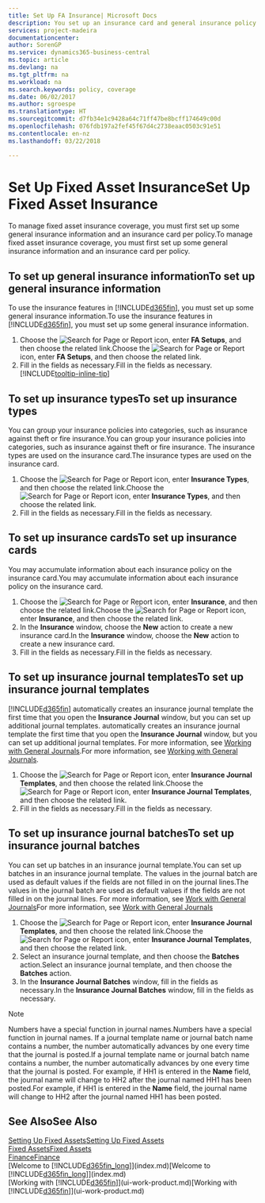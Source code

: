 ```yaml
---
title: Set Up FA Insurance| Microsoft Docs
description: You set up an insurance card and general insurance policy information to manage fixed asset insurance coverage.
services: project-madeira
documentationcenter: 
author: SorenGP
ms.service: dynamics365-business-central
ms.topic: article
ms.devlang: na
ms.tgt_pltfrm: na
ms.workload: na
ms.search.keywords: policy, coverage
ms.date: 06/02/2017
ms.author: sgroespe
ms.translationtype: HT
ms.sourcegitcommit: d7fb34e1c9428a64c71ff47be8bcff174649c00d
ms.openlocfilehash: 076fdb197a2fef45f67d4c2738eaac0503c91e51
ms.contentlocale: en-nz
ms.lasthandoff: 03/22/2018

---
```

# <a name="set-up-fixed-asset-insurance"></a><span data-ttu-id="9ecc7-103">Set Up Fixed Asset Insurance</span><span class="sxs-lookup"><span data-stu-id="9ecc7-103">Set Up Fixed Asset Insurance</span></span>
<span data-ttu-id="9ecc7-104">To manage fixed asset insurance coverage, you must first set up some general insurance information and an insurance card per policy.</span><span class="sxs-lookup"><span data-stu-id="9ecc7-104">To manage fixed asset insurance coverage, you must first set up some general insurance information and an insurance card per policy.</span></span>

## <a name="to-set-up-general-insurance-information"></a><span data-ttu-id="9ecc7-105">To set up general insurance information</span><span class="sxs-lookup"><span data-stu-id="9ecc7-105">To set up general insurance information</span></span>
<span data-ttu-id="9ecc7-106">To use the insurance features in [!INCLUDE[d365fin](includes/d365fin_md.md)], you must set up some general insurance information.</span><span class="sxs-lookup"><span data-stu-id="9ecc7-106">To use the insurance features in [!INCLUDE[d365fin](includes/d365fin_md.md)], you must set up some general insurance information.</span></span>  

1. <span data-ttu-id="9ecc7-107">Choose the ![Search for Page or Report](media/ui-search/search_small.png "Search for Page or Report icon") icon, enter **FA Setups**, and then choose the related link.</span><span class="sxs-lookup"><span data-stu-id="9ecc7-107">Choose the ![Search for Page or Report](media/ui-search/search_small.png "Search for Page or Report icon") icon, enter **FA Setups**, and then choose the related link.</span></span>  
2. <span data-ttu-id="9ecc7-108">Fill in the fields as necessary.</span><span class="sxs-lookup"><span data-stu-id="9ecc7-108">Fill in the fields as necessary.</span></span> [!INCLUDE[tooltip-inline-tip](includes/tooltip-inline-tip_md.md)]  

## <a name="to-set-up-insurance-types"></a><span data-ttu-id="9ecc7-109">To set up insurance types</span><span class="sxs-lookup"><span data-stu-id="9ecc7-109">To set up insurance types</span></span>
<span data-ttu-id="9ecc7-110">You can group your insurance policies into categories, such as insurance against theft or fire insurance.</span><span class="sxs-lookup"><span data-stu-id="9ecc7-110">You can group your insurance policies into categories, such as insurance against theft or fire insurance.</span></span> <span data-ttu-id="9ecc7-111">The insurance types are used on the insurance card.</span><span class="sxs-lookup"><span data-stu-id="9ecc7-111">The insurance types are used on the insurance card.</span></span>

1. <span data-ttu-id="9ecc7-112">Choose the ![Search for Page or Report](media/ui-search/search_small.png "Search for Page or Report icon") icon, enter **Insurance Types**, and then choose the related link.</span><span class="sxs-lookup"><span data-stu-id="9ecc7-112">Choose the ![Search for Page or Report](media/ui-search/search_small.png "Search for Page or Report icon") icon, enter **Insurance Types**, and then choose the related link.</span></span>  
2. <span data-ttu-id="9ecc7-113">Fill in the fields as necessary.</span><span class="sxs-lookup"><span data-stu-id="9ecc7-113">Fill in the fields as necessary.</span></span>

## <a name="to-set-up-insurance-cards"></a><span data-ttu-id="9ecc7-114">To set up insurance cards</span><span class="sxs-lookup"><span data-stu-id="9ecc7-114">To set up insurance cards</span></span>
<span data-ttu-id="9ecc7-115">You may accumulate information about each insurance policy on the insurance card.</span><span class="sxs-lookup"><span data-stu-id="9ecc7-115">You may accumulate information about each insurance policy on the insurance card.</span></span>  

1. <span data-ttu-id="9ecc7-116">Choose the ![Search for Page or Report](media/ui-search/search_small.png "Search for Page or Report icon") icon, enter **Insurance**, and then choose the related link.</span><span class="sxs-lookup"><span data-stu-id="9ecc7-116">Choose the ![Search for Page or Report](media/ui-search/search_small.png "Search for Page or Report icon") icon, enter **Insurance**, and then choose the related link.</span></span>  
2. <span data-ttu-id="9ecc7-117">In the **Insurance** window, choose the **New** action to create a  new insurance card.</span><span class="sxs-lookup"><span data-stu-id="9ecc7-117">In the **Insurance** window, choose the **New** action to create a  new insurance card.</span></span>  
3. <span data-ttu-id="9ecc7-118">Fill in the fields as necessary.</span><span class="sxs-lookup"><span data-stu-id="9ecc7-118">Fill in the fields as necessary.</span></span>

## <a name="to-set-up-insurance-journal-templates"></a><span data-ttu-id="9ecc7-119">To set up insurance journal templates</span><span class="sxs-lookup"><span data-stu-id="9ecc7-119">To set up insurance journal templates</span></span>
[!INCLUDE[d365fin](includes/d365fin_md.md)]<span data-ttu-id="9ecc7-120"> automatically creates an insurance journal template the first time that you open the **Insurance Journal** window, but you can set up additional journal templates.</span><span class="sxs-lookup"><span data-stu-id="9ecc7-120"> automatically creates an insurance journal template the first time that you open the **Insurance Journal** window, but you can set up additional journal templates.</span></span> <span data-ttu-id="9ecc7-121">For more information, see [Working with General Journals](ui-work-general-journals.md).</span><span class="sxs-lookup"><span data-stu-id="9ecc7-121">For more information, see [Working with General Journals](ui-work-general-journals.md).</span></span>  

1. <span data-ttu-id="9ecc7-122">Choose the ![Search for Page or Report](media/ui-search/search_small.png "Search for Page or Report icon") icon, enter **Insurance Journal Templates**, and then choose the related link.</span><span class="sxs-lookup"><span data-stu-id="9ecc7-122">Choose the ![Search for Page or Report](media/ui-search/search_small.png "Search for Page or Report icon") icon, enter **Insurance Journal Templates**, and then choose the related link.</span></span>  
2. <span data-ttu-id="9ecc7-123">Fill in the fields as necessary.</span><span class="sxs-lookup"><span data-stu-id="9ecc7-123">Fill in the fields as necessary.</span></span>

## <a name="to-set-up-insurance-journal-batches"></a><span data-ttu-id="9ecc7-124">To set up insurance journal batches</span><span class="sxs-lookup"><span data-stu-id="9ecc7-124">To set up insurance journal batches</span></span>
<span data-ttu-id="9ecc7-125">You can set up batches in an insurance journal template.</span><span class="sxs-lookup"><span data-stu-id="9ecc7-125">You can set up batches in an insurance journal template.</span></span> <span data-ttu-id="9ecc7-126">The values in the journal batch are used as default values if the fields are not filled in on the journal lines.</span><span class="sxs-lookup"><span data-stu-id="9ecc7-126">The values in the journal batch are used as default values if the fields are not filled in on the journal lines.</span></span> <span data-ttu-id="9ecc7-127">For more information, see [Work with General Journals](ui-work-general-journals.md)</span><span class="sxs-lookup"><span data-stu-id="9ecc7-127">For more information, see [Work with General Journals](ui-work-general-journals.md)</span></span>  

1. <span data-ttu-id="9ecc7-128">Choose the ![Search for Page or Report](media/ui-search/search_small.png "Search for Page or Report icon") icon, enter **Insurance Journal Templates**, and then choose the related link.</span><span class="sxs-lookup"><span data-stu-id="9ecc7-128">Choose the ![Search for Page or Report](media/ui-search/search_small.png "Search for Page or Report icon") icon, enter **Insurance Journal Templates**, and then choose the related link.</span></span>  
2. <span data-ttu-id="9ecc7-129">Select an insurance journal template, and then choose the **Batches** action.</span><span class="sxs-lookup"><span data-stu-id="9ecc7-129">Select an insurance journal template, and then choose the **Batches** action.</span></span>
3. <span data-ttu-id="9ecc7-130">In the **Insurance Journal Batches** window, fill in the fields as necessary.</span><span class="sxs-lookup"><span data-stu-id="9ecc7-130">In the **Insurance Journal Batches** window, fill in the fields as necessary.</span></span>

> [!NOTE]  
>   <span data-ttu-id="9ecc7-131">Numbers have a special function in journal names.</span><span class="sxs-lookup"><span data-stu-id="9ecc7-131">Numbers have a special function in journal names.</span></span> <span data-ttu-id="9ecc7-132">If a journal template name or journal batch name contains a number, the number automatically advances by one every time that the journal is posted.</span><span class="sxs-lookup"><span data-stu-id="9ecc7-132">If a journal template name or journal batch name contains a number, the number automatically advances by one every time that the journal is posted.</span></span> <span data-ttu-id="9ecc7-133">For example, if HH1 is entered in the **Name** field, the journal name will change to HH2 after the journal named HH1 has been posted.</span><span class="sxs-lookup"><span data-stu-id="9ecc7-133">For example, if HH1 is entered in the **Name** field, the journal name will change to HH2 after the journal named HH1 has been posted.</span></span>

## <a name="see-also"></a><span data-ttu-id="9ecc7-134">See Also</span><span class="sxs-lookup"><span data-stu-id="9ecc7-134">See Also</span></span>
[<span data-ttu-id="9ecc7-135">Setting Up Fixed Assets</span><span class="sxs-lookup"><span data-stu-id="9ecc7-135">Setting Up Fixed Assets</span></span>](fa-setup.md)  
[<span data-ttu-id="9ecc7-136">Fixed Assets</span><span class="sxs-lookup"><span data-stu-id="9ecc7-136">Fixed Assets</span></span>](fa-manage.md)  
[<span data-ttu-id="9ecc7-137">Finance</span><span class="sxs-lookup"><span data-stu-id="9ecc7-137">Finance</span></span>](finance.md)  
<span data-ttu-id="9ecc7-138">[Welcome to [!INCLUDE[d365fin_long](includes/d365fin_long_md.md)]](index.md)</span><span class="sxs-lookup"><span data-stu-id="9ecc7-138">[Welcome to [!INCLUDE[d365fin_long](includes/d365fin_long_md.md)]](index.md)</span></span>  
<span data-ttu-id="9ecc7-139">[Working with [!INCLUDE[d365fin](includes/d365fin_md.md)]](ui-work-product.md)</span><span class="sxs-lookup"><span data-stu-id="9ecc7-139">[Working with [!INCLUDE[d365fin](includes/d365fin_md.md)]](ui-work-product.md)</span></span>

